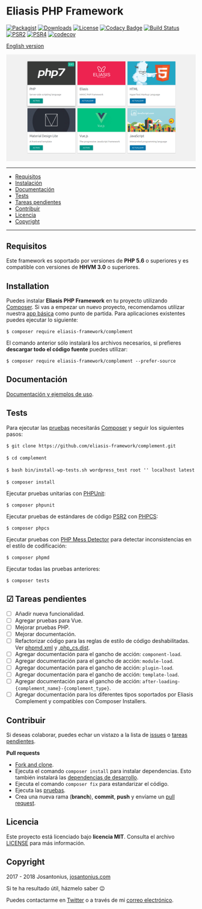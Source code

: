 # Eliasis PHP Framework

[![Packagist](https://img.shields.io/packagist/v/eliasis-framework/complement.svg)](https://packagist.org/packages/eliasis-framework/complement) [![Downloads](https://img.shields.io/packagist/dt/eliasis-framework/complement.svg)](https://github.com/eliasis-framework/complement) [![License](https://img.shields.io/packagist/l/eliasis-framework/complement.svg)](https://github.com/eliasis-framework/complement/blob/master/LICENSE) [![Codacy Badge](https://api.codacy.com/project/badge/Grade/3ccc95bd114a451bb4fc2ef1884b0a66)](https://www.codacy.com/app/Josantonius/complement?utm_source=github.com&amp;utm_medium=referral&amp;utm_content=eliasis-framework/complement&amp;utm_campaign=Badge_Grade) [![Build Status](https://travis-ci.org/eliasis-framework/complement.svg?branch=master)](https://travis-ci.org/eliasis-framework/complement) [![PSR2](https://img.shields.io/badge/PSR-2-1abc9c.svg)](http://www.php-fig.org/psr/psr-2/) [![PSR4](https://img.shields.io/badge/PSR-4-9b59b6.svg)](http://www.php-fig.org/psr/psr-4/) [![codecov](https://codecov.io/gh/eliasis-framework/complement/branch/master/graph/badge.svg)](https://codecov.io/gh/eliasis-framework/complement)

[English version](README.md)

![image](resources/eliasis-complement.png)

---

- [Requisitos](#requisitos)
- [Instalación](#instalación)
- [Documentación](#documentation)
- [Tests](#tests)
- [Tareas pendientes](#-tareas-pendientes)
- [Contribuir](#contribuir)
- [Licencia](#licencia)
- [Copyright](#copyright)

---

## Requisitos

Este framework es soportado por versiones de **PHP 5.6** o superiores y es compatible con versiones de **HHVM 3.0** o superiores.

## Installation

Puedes instalar **Eliasis PHP Framework** en tu proyecto utilizando [Composer](http://getcomposer.org/download/). Si vas a empezar un nuevo proyecto, recomendamos utilizar nuestra [app básica](https://github.com/eliasis-framework/app) como punto de partida. Para aplicaciones existentes puedes ejecutar lo siguiente:

    $ composer require eliasis-framework/complement

El comando anterior sólo instalará los archivos necesarios, si prefieres **descargar todo el código fuente** puedes utilizar:

    $ composer require eliasis-framework/complement --prefer-source

## Documentación

[Documentación y ejemplos de uso](https://eliasis-framework.github.io/complement/v1.1.1/lang/es/).

## Tests 

Para ejecutar las [pruebas](tests) necesitarás [Composer](http://getcomposer.org/download/) y seguir los siguientes pasos:

    $ git clone https://github.com/eliasis-framework/complement.git
    
    $ cd complement

    $ bash bin/install-wp-tests.sh wordpress_test root '' localhost latest

    $ composer install

Ejecutar pruebas unitarias con [PHPUnit](https://phpunit.de/):

    $ composer phpunit

Ejecutar pruebas de estándares de código [PSR2](http://www.php-fig.org/psr/psr-2/) con [PHPCS](https://github.com/squizlabs/PHP_CodeSniffer):

    $ composer phpcs

Ejecutar pruebas con [PHP Mess Detector](https://phpmd.org/) para detectar inconsistencias en el estilo de codificación:

    $ composer phpmd

Ejecutar todas las pruebas anteriores:

    $ composer tests

## ☑ Tareas pendientes

- [ ] Añadir nueva funcionalidad.
- [ ] Agregar pruebas para Vue.
- [ ] Mejorar pruebas PHP.
- [ ] Mejorar documentación.
- [ ] Refactorizar código para las reglas de estilo de código deshabilitadas. Ver [phpmd.xml](phpmd.xml) y [.php_cs.dist](.php_cs.dist).
- [ ] Agregar documentación para el gancho de acción: `component-load`.
- [ ] Agregar documentación para el gancho de acción: `module-load`.
- [ ] Agregar documentación para el gancho de acción: `plugin-load`.
- [ ] Agregar documentación para el gancho de acción: `template-load`.
- [ ] Agregar documentación para el gancho de acción: `after-loading-{complement_name}-{complement_type}`.
- [ ] Agregar documentación para los diferentes tipos soportados por Eliasis Complement y compatibles con Composer Installers.

## Contribuir

Si deseas colaborar, puedes echar un vistazo a la lista de
[issues](https://github.com/eliasis-framework/complement/issues) o [tareas pendientes](#-tareas-pendientes).

**Pull requests**

* [Fork and clone](https://help.github.com/articles/fork-a-repo).
* Ejecuta el comando `composer install` para instalar dependencias.
  Esto también instalará las [dependencias de desarrollo](https://getcomposer.org/doc/03-cli.md#install).
* Ejecuta el comando `composer fix` para estandarizar el código.
* Ejecuta las [pruebas](#tests).
* Crea una nueva rama (**branch**), **commit**, **push** y envíame un
  [pull request](https://help.github.com/articles/using-pull-requests).

## Licencia

Este proyecto está licenciado bajo **licencia MIT**. Consulta el archivo [LICENSE](LICENSE) para más información.

## Copyright

2017 - 2018 Josantonius, [josantonius.com](https://josantonius.com/)

Si te ha resultado útil, házmelo saber :wink:

Puedes contactarme en [Twitter](https://twitter.com/Josantonius) o a través de mi [correo electrónico](mailto:hello@josantonius.com).